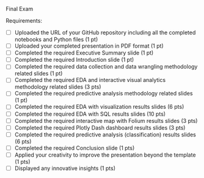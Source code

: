 Final Exam

Requirements:

- [ ] Uploaded the URL of your GitHub repository including all the completed notebooks and Python files (1 pt)
- [ ] Uploaded your completed presentation in PDF format (1 pt)
- [ ] Completed the required Executive Summary slide (1 pt)
- [ ] Completed the required Introduction slide (1 pt)
- [ ] Completed the required data collection and data wrangling methodology related slides (1 pt)
- [ ] Completed the required EDA and interactive visual analytics methodology related slides (3 pts)
- [ ] Completed the required predictive analysis methodology related slides (1 pt)
- [ ] Completed the required EDA with visualization results slides (6 pts)
- [ ] Completed the required EDA with SQL results slides (10 pts)
- [ ] Completed the required interactive map with Folium results slides (3 pts)
- [ ] Completed the required Plotly Dash dashboard results slides (3 pts)
- [ ] Completed the required predictive analysis (classification) results slides (6 pts)
- [ ] Completed the required Conclusion slide (1 pts)
- [ ] Applied your creativity to improve the presentation beyond the template (1 pts)
- [ ] Displayed any innovative insights (1 pts)
